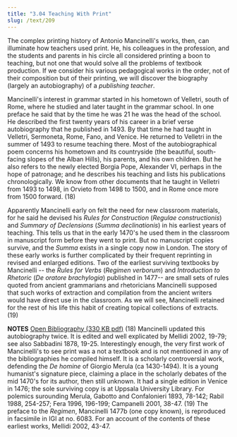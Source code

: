 ```yaml
---
title: "3.04 Teaching With Print"
slug: /text/209
---
```

The complex printing history of Antonio Mancinelli's works, then, can illuminate how teachers used print. He, his colleagues in the profession, and the students and parents in his circle all considered printing a boon to teaching, but not one that would solve all the problems of textbook production. If we consider his various pedagogical works in the order, not of their composition but of their printing, we will discover the biography (largely an autobiography) of a <em>publishing teacher</em>.

Mancinelli's interest in grammar started in his hometown of Velletri, south of Rome, where he studied and later taught in the grammar school. In one preface he said that by the time he was 21 he was the head of the school. He described the first twenty years of his career in a brief verse autobiography that he published in 1493. By that time he had taught in Velletri, Sermoneta, Rome, Fano, and Venice. He returned to Velletri in the summer of 1493 to resume teaching there. Most of the autobiographical poem concerns his hometown and its countryside (the beautiful, south-facing slopes of the Alban Hills), his parents, and his own children. But he also refers to the newly elected Borgia Pope, Alexander VI, perhaps in the hope of patronage; and he describes his teaching and lists his publications chronologically. We know from other documents that he taught in Velletri from 1493 to 1498, in Orvieto from 1498 to 1500, and in Rome once more from 1500 forward. (18)

Apparently Mancinelli early on felt the need for new classroom materials, for he said he devised his <em>Rules for Construction</em> (<em>Regulae constructionis</em>) and <em>Summary of Declensions</em> (<em>Summa declinationis</em>) in his earliest years of teaching. This tells us that in the early 1470's he used them in the classroom in manuscript form before they went to print. But no manuscript copies survive, and the <em>Summa</em> exists in a single copy now in London. The story of these early works is further complicated by their frequent reprinting in revised and enlarged editions. Two of the earliest surviving textbooks by Mancinelli -- the <em>Rules for Verbs</em> (<em>Regimen verborum</em>) and <em>Introduction to Rhetoric</em> (<em>De oratore brachylogia</em>) published in 1477-- are small sets of rules quoted from ancient grammarians and rhetoricians  Mancinelli supposed that such works of extraction and compilation from the ancient writers would have direct use in the classroom. As we will see, Mancinelli retained for the rest of his life this habit of creating topical collections of extracts. (19)

<strong>NOTES</strong>
<a href="http://www.humanismforsale.org/bibliography.pdf" target="new">Open Bibliography (330 KB pdf)</a>
(18)   Mancinelli updated this autobiography twice. It is edited and well explicated by Mellidi 2002, 19-79; see also Sabbadini 1878, 19-25. Interestingly enough, the very first work of Mancinelli's to see print was a not a textbook and is not mentioned in any of the bibliographies he compiled himself. It is a scholarly controversial work, defending the <em>De homine</em> of Giorgio Merula (ca 1430-1494). It is a young humanist's signature piece, claiming a place in the scholarly debates of the mid 1470's for its author, then still unknown. It had a single edition in Venice in 1476; the sole surviving copy is at Uppsala University Library. For polemics surounding Merula, Gabotto and Confalonieri 1893, 78-142; Rabil 1988, 254-257; Fera 1996, 196-199; Campanelli 2001, 38-47.
(19)  The preface to the <em>Regimen</em>, Mancinelli 1477b (one copy known), is reproduced in facsimile in IGI at no. 6083. For an account of the contents of these earliest works, Mellidi 2002, 43-47.
